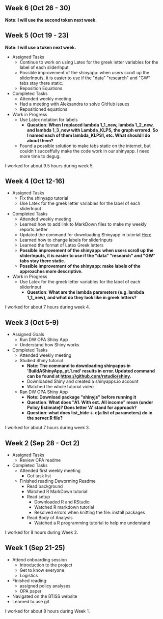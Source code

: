 ## Week 6 (Oct 26 - 30)

**Note: I will use the second token next week.**

## Week 5 (Oct 19 - 23) 

**Note: I will use a token next week.**
- Assigned Tasks
  - Continue to work on using Latex for the greek letter variables for the label of each sliderInput
  - Possible improvement of the shinyapp: when users scroll up the sliderInputs, it is easier to use if the "data" "research" and "GW" tabs stay there static.
  - Reposition Equations
- Completed Tasks
  - Attended weekly meeting
  - Had a meeting with Aleksandra to solve GitHub issues
  - Repositioned equations
- Work in Progress
  - Use Latex notation for labels
    - **Question: When I replaced lambda 1_1_new, lambda 1_2_new, and lambda 1_3_new with Lambda_KLPS, the graph errored. So I named each of them lambda_KLPS1, etc. What should I do about them?**
  - Found a possible solution to make tabs static on the internet, but couldn't succeffully make the code work in our shinyapp. I need more time to degug.

I worked for about 9.5 hours during week 5.


## Week 4 (Oct 12-16)

- Assigned Tasks
  - Fix the shinyapp tutorial
  - Use Latex for the greek letter variables for the label of each sliderInput
- Completed Tasks
    - Attended weekly meeting
    - Learned how to add link to MarkDown files to make my weekly reports better
    - Updated the command for downloading Shinyapp in tutorial [Here](https://github.com/BITSS-OPA/Tutorials/blob/master/R_Shiny/BuildAShinyApp_pt.1.md)
    - Learned how to change labels for sliderInputs
    - Learned the format of Latex Greek letters
    - **Possible improvement of the shinyapp: when users scroll up the sliderInputs, it is easier to use if the "data" "research" and "GW" tabs stay there static.**
    - **Possible improvement of the shinyapp: make labels of the approaches more descriptive.**
- Work in Progress
  - Use Latex for the greek letter variables for the label of each sliderInput
    - **Question: What are the lambda parameters (e.g. lambda 1_1_new), and what do they look like in greek letters?**

I worked for about 7 hours during week 4.

## Week 3 (Oct 5-9)  

- Assigned Goals
  - Run DW OPA Shiny App
  - Understand how Shiny works
- Completed Tasks
  - Attended weekly meeting
  - Studied Shiny tutorial
    - **Note: The command to downloading shinyapps in 'BuildAShinyApp_pt.1.md' results in error. Updated command can be found at https://github.com/rstudio/shiny.**
    - Downloaded Shiny and created a shinyapps.io account
    - Watched the whole tutorial video
  - Ran DW OPA Shiny App
    - **Note: Download package "shinyjs" before running it**
    - **Question: What does "A1. With ext. All income" mean (under Policy Estimate)? Does letter 'A' stand for approach?**
    - **Question: what does list_hide <- c(a list of parameters) do in the server.R file?**

I worked for about 7 hours during week 3.


## Week 2 (Sep 28 - Oct 2)

- Assigned Tasks
  - Review OPA readme
- Completed Tasks
  - Attended first weekly meeting
    - Got task list
  - Finished reading Deworming Readme
    - Read background
    - Watched R MarkDown tutorial
    - Read setup
      - Downloaded R and RStudio
      - Watched R markdown tutorial
      - Resolved errors when knitting the file: install packages
    - Read Body of Analysis
      - Watched a R programming tutorial to help me understand

I worked for 8 hours during Week 2.


## Week 1 (Sep 21-25)  

- Attend onboarding session
  - Introduction to the project
  - Get to know everyone
  - Logistics
- Finished reading:
  - assigned policy analyses
  - OPA paper
- Navigated on the BTISS website
- Learned to use git

I worked for about 8 hours during Week 1.
